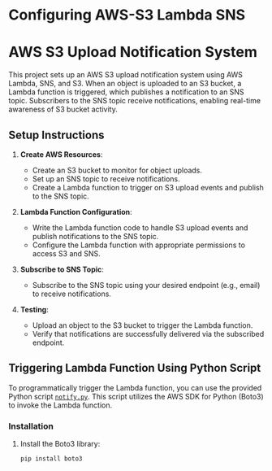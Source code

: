 # Configuring AWS-S3 Lambda SNS

# AWS S3 Upload Notification System

This project sets up an AWS S3 upload notification system using AWS Lambda, SNS, and S3. When an object is uploaded to an S3 bucket, a Lambda function is triggered, which publishes a notification to an SNS topic. Subscribers to the SNS topic receive notifications, enabling real-time awareness of S3 bucket activity.

## Setup Instructions

1. **Create AWS Resources**:
   - Create an S3 bucket to monitor for object uploads.
   - Set up an SNS topic to receive notifications.
   - Create a Lambda function to trigger on S3 upload events and publish to the SNS topic.

2. **Lambda Function Configuration**:
   - Write the Lambda function code to handle S3 upload events and publish notifications to the SNS topic.
   - Configure the Lambda function with appropriate permissions to access S3 and SNS.

3. **Subscribe to SNS Topic**:
   - Subscribe to the SNS topic using your desired endpoint (e.g., email) to receive notifications.

4. **Testing**:
   - Upload an object to the S3 bucket to trigger the Lambda function.
   - Verify that notifications are successfully delivered via the subscribed endpoint.

## Triggering Lambda Function Using Python Script

To programmatically trigger the Lambda function, you can use the provided Python script [`notify.py`](notify.py). This script utilizes the AWS SDK for Python (Boto3) to invoke the Lambda function.

### Installation

1. Install the Boto3 library:
   ```bash
   pip install boto3
